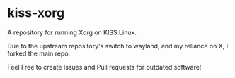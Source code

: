 
# kiss-xorg

A repository for running Xorg on KISS Linux.

Due to the upstream repository's switch to wayland, and
my reliance on X, I forked the main repo.

Feel Free to create Issues and Pull requests for outdated software!

